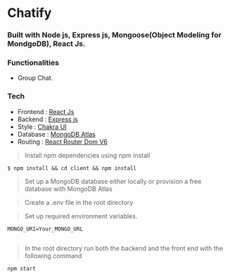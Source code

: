 # Chatify

### Built with Node js, Express js, Mongoose(Object Modeling for MondgoDB), React Js.

### Functionalities

- Group Chat.

### Tech

- Frontend : [React Js](https://reactjs.org/)
- Backend : [Express js](https://expressjs.com/)
- Style : [Chakra UI](https://chakra-ui.com/)
- Database : [MongoDB Atlas](https://www.mongodb.com/)
- Routing : [React Router Dom V6](https://reactrouter.com/)

> Install npm dependencies using npm install

```
$ npm install && cd client && npm install

```

> Set up a MongoDB database either locally or provision a free database with MongoDB Atlas

> Create a .env file in the root directory

> Set up required environment variables.

```
MONGO_URI=Your_MONGO_URL


```

> In the root directory run both the backend and the front end with the following command

```
npm start
```
